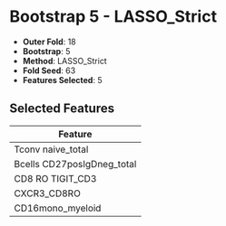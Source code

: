 # Bootstrap 5 - LASSO_Strict

- **Outer Fold**: 18
- **Bootstrap**: 5
- **Method**: LASSO_Strict
- **Fold Seed**: 63
- **Features Selected**: 5

## Selected Features

| Feature |
|---------|
| Tconv naive_total |
| Bcells CD27posIgDneg_total |
| CD8 RO TIGIT_CD3 |
| CXCR3_CD8RO |
| CD16mono_myeloid |
